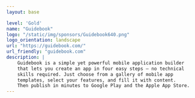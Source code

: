 ```yaml
---
layout: base

level: 'Gold'
name: "Guidebook"
logo: "/static/img/sponsors/Guidebook640.png"
logo_orientation: landscape
url: "https://guidebook.com/"
url_friendly: "guidebook.com"
description: |
    Guidebook is a simple yet powerful mobile application builder
    that lets you create an app in four easy steps — no technical
    skills required. Just choose from a gallery of mobile app
    templates, select your features, and fill it with content.
    Then publish in minutes to Google Play and the Apple App Store.
---
```

